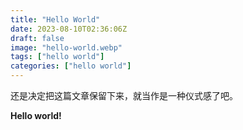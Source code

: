 ```yaml
---
title: "Hello World"
date: 2023-08-10T02:36:06Z
draft: false
image: "hello-world.webp"
tags: ["hello world"]
categories: ["hello world"]
---
```


还是决定把这篇文章保留下来，就当作是一种仪式感了吧。

**Hello world!**